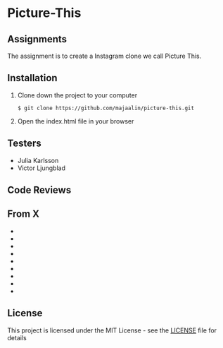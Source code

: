 # Picture-This

## Assignments

The assignment is to create a Instagram clone we call Picture This.

## Installation
1. Clone down the project to your computer

    ```
    $ git clone https://github.com/majaalin/picture-this.git
     ```
2. Open the index.html file in your browser

## Testers
- Julia Karlsson
- Victor Ljungblad

## Code Reviews
From X
- 
- 
- 
- 
- 
- 
- 
- 
- 
- 

## License
This project is licensed under the MIT License - see the [LICENSE](LICENSE) file for details
